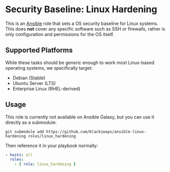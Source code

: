 # Security Baseline: Linux Hardening

This is an [Ansible][a] role that sets a OS security baseline for Linux
systems. This does **not** cover any specific software such as SSH or
firewalls, rather is only configuration and permissions for the OS itself.

[a]: https://ansible.com

## Supported Platforms

While these tasks should be generic enough to work most Linux-based operating
systems, we specifically target:

* Debian (Stable)
* Ubuntu Server (LTS)
* Enterprise Linux (RHEL-derived)

## Usage

This role is currently not available on Ansible Galaxy, but you can use it
directly as a submodule:

```
git submodule add https://github.com/blackieops/ansible-linux-hardening roles/linux_hardening
```

Then reference it in your playbook normally:

```yaml
- hosts: all
  roles:
    - { role: linux_hardening }
```

